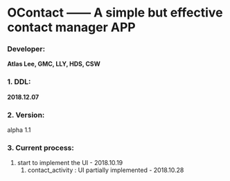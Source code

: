 # OContact —— A simple but effective contact manager APP

### Developer:
**Atlas Lee, GMC, LLY, HDS, CSW**

### 1. DDL: 
**2018.12.07**

### 2. Version:
alpha 1.1

### 3. Current process:
1. start to implement the UI - 2018.10.19
    1. contact_activity : UI partially implemented - 2018.10.28
